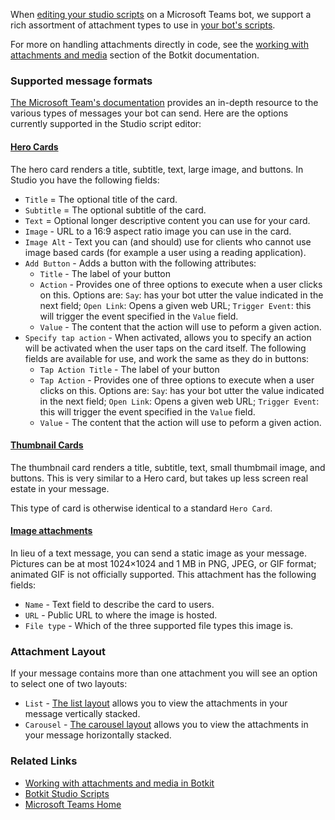 
When [editing your studio scripts](https://botkit.groovehq.com/knowledge_base/categories/scripts-4) on a Microsoft Teams bot, we support a rich assortment of attachment types to use in [your bot's scripts](https://botkit.groovehq.com/knowledge_base/topics/script-editor).

For more on handling attachments directly in code, see the [working with attachments and media](https://github.com/howdyai/botkit/blob/dev/teams/docs/readme-teams.md#working-with-attachments-and-media) section of the Botkit documentation.

### Supported message formats

[The Microsoft Team's documentation](https://msdn.microsoft.com/en-us/microsoft-teams/botsmessages) provides an in-depth resource to the various types of messages your bot can send. Here are the options currently supported in the Studio script editor:

#### [Hero Cards](https://msdn.microsoft.com/en-us/microsoft-teams/botsmessages#hero-card)

The hero card renders a title, subtitle, text, large image, and buttons. In Studio you have the following fields:

* `Title` = The optional title of the card. 
* `Subtitle` = The optional subtitle of the card.
* `Text` = Optional longer descriptive content you can use for your card.
* `Image` - URL to a 16:9 aspect ratio image you can use in the card.
* `Image Alt` - Text you can (and should) use for clients who cannot use image based cards (for example a user using a reading application).
* `Add Button` - Adds a button with the following attributes: 
	* `Title` - The label of your button
	* `Action` - Provides one of three options to execute when a user clicks on this. Options are: `Say`: has your bot utter the value indicated in the next field; `Open Link`: Opens a given web URL; `Trigger Event`: this will trigger the event specified in the `Value` field.
	* `Value`	- The content that the action will use to peform a given action.
* `Specify tap action` - When activated, allows you to specify an action will be activated when the user taps on the card itself. The following fields are available for use, and work the same as they do in buttons:
	* `Tap Action Title` - The label of your button
	* `Tap Action` - Provides one of three options to execute when a user clicks on this. Options are: `Say`: has your bot utter the value indicated in the next field; `Open Link`: Opens a given web URL; `Trigger Event`: this will trigger the event specified in the `Value` field.
	* `Value`	- The content that the action will use to peform a given action.

#### [Thumbnail Cards](https://msdn.microsoft.com/en-us/microsoft-teams/botsmessages#thumbnail-card)
The thumbnail card renders a title, subtitle, text, small thumbmail image, and buttons. This is very similar to a Hero card, but takes up less screen real estate in your message. 

This type of card is otherwise identical to a standard `Hero Card`.

#### [Image attachments](https://msdn.microsoft.com/en-us/microsoft-teams/botsmessages#picture-messages)

In lieu of a text message, you can send a static image as your message. Pictures can be at most 1024×1024 and 1 MB in PNG, JPEG, or GIF format; animated GIF is not officially supported. This attachment has the following fields:

* `Name` - Text field to describe the card to users.
* `URL` - Public URL to where the image is hosted.
* `File type` - Which of the three supported file types this image is.

### Attachment Layout
If your message contains more than one attachment you will see an option to select one of two layouts:
* `List` - [The list layout](https://msdn.microsoft.com/en-us/microsoft-teams/botsmessages#list-layout) allows you to view the attachments in your message vertically stacked.
* `Carousel` - [The carousel layout](https://msdn.microsoft.com/en-us/microsoft-teams/botsmessages#carousel-layout) allows you to view the attachments in your message horizontally stacked.

### Related Links
* [Working with attachments and media in Botkit](https://github.com/howdyai/botkit/blob/dev/teams/docs/readme-teams.md#working-with-attachments-and-media)
* [Botkit Studio Scripts](https://botkit.groovehq.com/knowledge_base/categories/scripts-4)
* [Microsoft Teams Home](https://botkit.groovehq.com/knowledge_base/categories/microsoft-teams-2)










